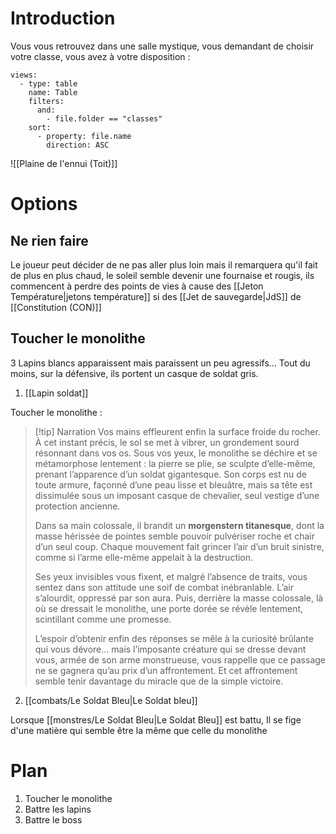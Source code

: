 

# Introduction

Vous vous retrouvez dans une salle mystique, vous demandant de choisir votre classe, vous avez à votre disposition : 

```base
views:
  - type: table
    name: Table
    filters:
      and:
        - file.folder == "classes"
    sort:
      - property: file.name
        direction: ASC

```


![[Plaine de l'ennui (Toit)]]

# Options

## Ne rien faire

Le joueur peut décider de ne pas aller plus loin mais il remarquera qu'il fait de plus en plus chaud, le soleil semble devenir une fournaise et rougis, ils commencent à perdre des points de vies à cause des [[Jeton Température|jetons température]] si des [[Jet de sauvegarde|JdS]] de [[Constitution (CON)]]

## Toucher le monolithe

3 Lapins blancs apparaissent mais paraissent un peu agressifs… Tout du moins, sur la défensive, ils portent un casque de soldat gris.

1. [[Lapin soldat]]

Toucher le monolithe : 

> [!tip] Narration
> Vos mains effleurent enfin la surface froide du rocher. À cet instant précis, le sol se met à vibrer, un grondement sourd résonnant dans vos os. Sous vos yeux, le monolithe se déchire et se métamorphose lentement : la pierre se plie, se sculpte d’elle-même, prenant l’apparence d’un soldat gigantesque. Son corps est nu de toute armure, façonné d’une peau lisse et bleuâtre, mais sa tête est dissimulée sous un imposant casque de chevalier, seul vestige d’une protection ancienne.
>
> Dans sa main colossale, il brandit un **morgenstern titanesque**, dont la masse hérissée de pointes semble pouvoir pulvériser roche et chair d’un seul coup. Chaque mouvement fait grincer l’air d’un bruit sinistre, comme si l’arme elle-même appelait à la destruction.
>
> Ses yeux invisibles vous fixent, et malgré l’absence de traits, vous sentez dans son attitude une soif de combat inébranlable. L’air s’alourdit, oppressé par son aura. Puis, derrière la masse colossale, là où se dressait le monolithe, une porte dorée se révèle lentement, scintillant comme une promesse.
>
> L’espoir d’obtenir enfin des réponses se mêle à la curiosité brûlante qui vous dévore… mais l’imposante créature qui se dresse devant vous, armée de son arme monstrueuse, vous rappelle que ce passage ne se gagnera qu’au prix d’un affrontement. Et cet affrontement semble tenir davantage du miracle que de la simple victoire.

2. [[combats/Le Soldat Bleu|Le Soldat bleu]]

Lorsque [[monstres/Le Soldat Bleu|Le Soldat Bleu]] est battu, Il se fige d'une matière qui semble être la même que celle du monolithe

# Plan

1. Toucher le monolithe
2. Battre les lapins
3. Battre le boss